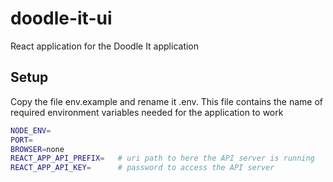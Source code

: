 # doodle-it-ui

React application for the Doodle It application

## Setup

Copy the file env.example and rename it .env. This file contains the name of required environment variables needed for the application to work

```bash
NODE_ENV=
PORT=
BROWSER=none
REACT_APP_API_PREFIX=   # uri path to here the API server is running
REACT_APP_API_KEY=      # password to access the API server
```
